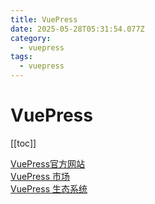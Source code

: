 ```yaml
---
title: VuePress
date: 2025-05-28T05:31:54.077Z
category:
  - vuepress
tags:
  - vuepress
---
```


# VuePress
[[toc]]

[VuePress官方网站](https://vuepress.vuejs.org/zh/)  
[VuePress 市场](https://marketplace.vuejs.press/zh/)  
[VuePress 生态系统](https://ecosystem.vuejs.press/zh/)